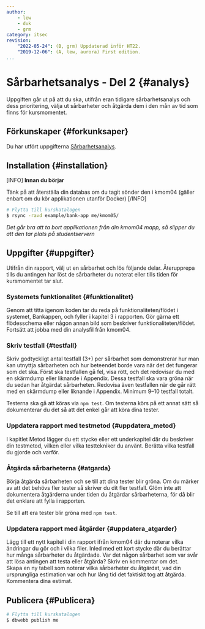 ```yaml
---
author:
    - lew
    - duk
    - grm
category: itsec
revision:
    "2022-05-24": (B, grm) Uppdaterad inför HT22.
    "2019-12-06": (A, lew, aurora) First edition.
...
```


Sårbarhetsanalys - Del 2 {#analys}
========================================

Uppgiften går ut på att du ska, utifrån eran tidigare sårbarhetsanalys och dess prioritering, välja ut sårbarheter och åtgärda dem i den mån av tid som finns för kursmomentet.

<!--more-->

Förkunskaper {#forkunksaper}
---------------------------------

Du har utfört uppgifterna [Sårbarhetsanalys](/uppgift/sarbarhetsanalys).

Installation {#installation}
---------------------------------

[INFO]
**Innan du börjar**

Tänk på att återställa din databas om du tagit sönder den i kmom04 (gäller enbart om du kör applikationen utanför Docker)
[/INFO]

```bash
# Flytta till kurskatalogen
$ rsync -ravd example/bank-app me/kmom05/
```

*Det går bra att ta bort applikationen från din kmom04 mapp, så slipper du att den tar plats på studentservern*

Uppgifter {#uppgifter}
---------------------------------

Utifrån din rapport, välj ut en sårbarhet och lös följande delar. Återupprepa tills du antingen har löst de sårbarheter du noterat eller tills tiden för kursmomentet tar slut.

### Systemets funktionalitet {#funktionalitet}

Genom att titta igenom koden tar du reda på funktionaliteten/flödet i systemet, Bankappen, och fyller i kapitel 3 i rapporten. Gör gärna ett flödesschema eller någon annan bild som beskriver funktionaliteten/flödet. Fortsätt att jobba med din analysfil från kmom04.


### Skriv testfall {#testfall}

Skriv godtyckligt antal testfall (3+) per sårbarhet som demonstrerar hur man kan utnyttja sårbarheten och hur beteendet borde vara när det det fungerar som det ska. Först ska testfallen gå fel, visa rött, och det redovisar du med en skärmdump eller liknande i Appendix. Dessa testfall ska vara gröna när du sedan har åtgärdat sårbarheten. Redovisa även testfallen när de går rätt med en skärmdump eller liknande i Appendix. Minimum 9–10 testfall totalt.

Testerna ska gå att köras via `npm test`. Om testerna körs på ett annat sätt så dokumenterar du det så att det enkel går att köra dina tester.

### Uppdatera rapport med testmetod {#uppdatera_metod}

I kapitlet Metod lägger du ett stycke eller ett underkapitel där du beskriver din testmetod, vilken eller vilka testtekniker du använt. Berätta vilka testfall du gjorde och varför.

### Åtgärda sårbarheterna {#atgarda}

Börja åtgärda sårbarheten och se till att dina tester blir gröna. Om du märker av att det behövs fler tester så skriver du dit fler testfall. Glöm inte att dokumentera åtgärderna under tiden du åtgärdar sårbarheterna, för då blir det enklare att fylla i rapporten.

Se till att era tester blir gröna med `npm test`.

### Uppdatera rapport med åtgärder {#uppdatera_atgarder}

Lägg till ett nytt kapitel i din rapport ifrån kmom04 där du noterar vilka ändringar du gör och i vilka filer. Inled med ett kort stycke där du berättar hur många sårbarheter du åtgärdade. Var det någon sårbarhet som var svår att lösa antingen att testa eller åtgärda? Skriv en kommentar om det.   
Skapa en ny tabell som noterar vilka sårbarheter du åtgärdat, vad din ursprungliga estimation var och hur lång tid det faktiskt tog att åtgärda. Kommentera dina estimat. 

Publicera {#Publicera}
---------------------------------

```bash
# Flytta till kurskatalogen
$ dbwebb publish me
```
